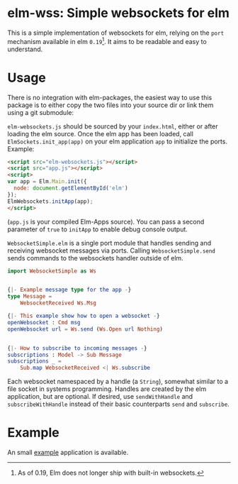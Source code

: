 # elm-wss: Simple websockets for elm

This is a simple implementation of websockets for elm, relying on the `port` mechanism available in elm `0.19`[^1]. It aims to be readable and easy to understand.

# Usage

There is no integration with elm-packages, the easiest way to use this package is to either copy the two files into your source dir or link them using a git submodule:

`elm-websockets.js` should be sourced by your `index.html`, either or after loading the elm source. Once the elm app has been loaded, call `ElmSockets.init_app(app)` on your elm application `app` to initialize the ports. Example:

```html
<script src="elm-websockets.js"></script>
<script src="app.js"></script>
<script>
var app = Elm.Main.init({
  node: document.getElementById('elm')
});
ElmWebsockets.initApp(app);
</script>
```

(`app.js` is your compiled Elm-Apps source). You can pass a second parameter of `true` to `initApp` to enable debug console output.

`WebsocketSimple.elm` is a single port module that handles sending and receiving websocket messages via ports. Calling `WebsocketSimple.send` sends commands to the websockets handler outside of elm.

```elm
import WebsocketSimple as Ws


{|- Example message type for the app -}
type Message =
    WebsocketReceived Ws.Msg

{|- This example show how to open a websocket -}
openWebsocket : Cmd msg
openWebsocket url = Ws.send (Ws.Open url Nothing)


{|- How to subscribe to incoming messages -}
subscriptions : Model -> Sub Message
subscriptions _ =
    Sub.map WebsocketReceived <| Ws.subscribe
```

Each websocket namespaced by a handle (a `String`), somewhat similar to a file socket in systems programming. Handles are created by the elm application, but are optional. If desired, use `sendWithHandle` and `subscribeWithHandle` instead of their basic counterparts `send` and `subscribe`.

# Example

An small [example](example/) application is available.

[^1]: As of 0.19, Elm does not longer ship with built-in websockets.
